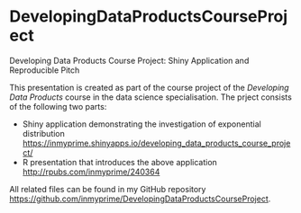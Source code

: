 # DevelopingDataProductsCourseProject
Developing Data Products Course Project: Shiny Application and Reproducible Pitch

This presentation is created as part of the course project of the *Developing Data Products* course in the data science specialisation. The prject consists of the following two parts:

- Shiny application demonstrating the investigation of exponential distribution <https://inmyprime.shinyapps.io/developing_data_products_course_project/>
- R presentation that introduces the above application
<http://rpubs.com/inmyprime/240364>

All related files can be found in my GitHub repository
<https://github.com/inmyprime/DevelopingDataProductsCourseProject>.
